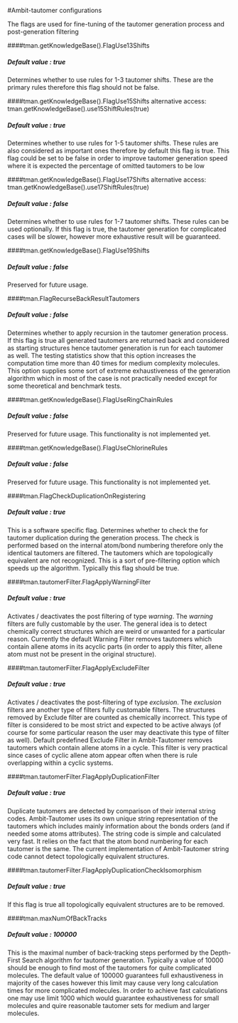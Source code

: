 #Ambit-tautomer configurations

The flags are used for fine-tuning of the tautomer generation process and post-generation filtering

####tman.getKnowledgeBase().FlagUse13Shifts
##### Default value : *true*
Determines whether to use rules for 1-3 tautomer shifts. These are the primary rules therefore this flag should not be false.

####tman.getKnowledgeBase().FlagUse15Shifts
alternative access:
tman.getKnowledgeBase().use15ShiftRules(true)
##### Default value : *true*
Determines whether to use rules for 1-5 tautomer shifts. These rules are also considered as important ones therefore by default this flag is true. This flag could be set to be false in order to improve tautomer generation speed where it is expected the percentage of omitted tautomers to be low

####tman.getKnowledgeBase().FlagUse17Shifts
alternative access:
tman.getKnowledgeBase().use17ShiftRules(true)
##### Default value : *false*
Determines whether to use rules for 1-7 tautomer shifts. These rules can be used optionally. If this flag is true, the tautomer generation for complicated cases will be slower, however more exhaustive result will be guaranteed. 

####tman.getKnowledgeBase().FlagUse19Shifts
##### Default value : *false*
Preserved for future usage.

####tman.FlagRecurseBackResultTautomers
##### Default value : *false*
Determines whether to apply recursion in the tautomer generation process. If this flag is true all generated tautomers are returned back and considered as starting structures hence tautomer generation is run for each tautomer as well. The testing statistics show that this option increases the computation time more than 40 times for medium complexity molecules. This option supplies some sort of extreme exhaustiveness of the generation algorithm which in most of the case is not practically needed except for some theoretical and benchmark tests.

####tman.getKnowledgeBase().FlagUseRingChainRules
##### Default value : *false*
Preserved for future usage. This functionality is not implemented yet.

####tman.getKnowledgeBase().FlagUseChlorineRules
##### Default value : *false*
Preserved for future usage. This functionality is not implemented yet.

####tman.FlagCheckDuplicationOnRegistering
##### Default value : *true*
This is a software specific flag. Determines whether to check the for tautomer duplication during the generation process. The check is performed based on the internal atom/bond numbering therefore only the identical tautomers are filtered. The tautomers which are topologically equivalent are not recognized. This is a sort of pre-filtering option which speeds up the algorithm. Typically this flag should be true.

####tman.tautomerFilter.FlagApplyWarningFilter
##### Default value : *true*
Activates / deactivates the post filtering of type _warning_.  The _warning_ filters are fully customable by the user. The general idea is to detect chemically correct structures which are weird or unwanted for a particular reason.  Currently the default Warning Filter removes tautomers which contain allene atoms in its acyclic parts (in order to apply this filter, allene atom must not be present in the original structure). 

####tman.tautomerFilter.FlagApplyExcludeFilter
##### Default value : *true*
Activates / deactivates the post-filtering of type _exclusion_.
The _exclusion_ filters are another type of filters fully customable filters. The structures removed by Exclude filter are counted as chemically incorrect. This type of filter is considered to be most strict and expected to be active always (of course for some particular reason the user may deactivate this type of filter as well). Default predefined Exclude Filter in Ambit-Tautomer removes tautomers which contain allene atoms in a cycle. This filter is very practical since cases of cyclic allene atom appear often when there is rule overlapping within a cyclic systems.

####tman.tautomerFilter.FlagApplyDuplicationFilter
##### Default value : *true*
Duplicate tautomers are detected by comparison of their internal string codes. Ambit-Tautomer uses its own unique string representation of the tautomers which includes mainly information about the bonds orders (and if needed some atoms attributes).  The string code is simple and calculated very fast. It relies on the fact that the atom bond numbering for each tautomer is the same. The current implementation of Ambit-Tautomer string code cannot detect topologically equivalent structures.

####tman.tautomerFilter.FlagApplyDuplicationCheckIsomorphism
##### Default value : *true*
If this flag is true all topologically equivalent structures are to be removed.

####tman.maxNumOfBackTracks
##### Default value : *100000*
This is the maximal number of back-tracking steps performed by the Depth-First Search algorithm for tautomer generation. Typically a value of 10000 should be enough to find most of the tautomers for quite complicated molecules. The default value of 100000 guarantees full exhaustiveness in majority of the cases however this limit may cause very long calculation times for more complicated molecules. In order to achieve fast calculations one may use limit 1000 which would guarantee exhaustiveness for small molecules and quire reasonable tautomer sets for medium and larger molecules.     
